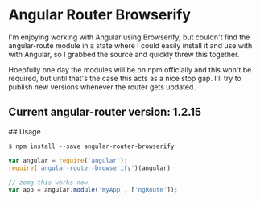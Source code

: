 # Angular Router Browserify

I'm enjoying working with Angular using Browserify, but couldn't find the angular-route module in a state where I could easily install it and use with with Angular, so I grabbed the source and quickly threw this together.

Hoepfully one day the modules will be on npm officially and this won't be required, but until that's the case this acts as a nice stop gap. I'll try to publish new versions whenever the router gets updated.

## Current angular-router version: 1.2.15

## Usage

```
$ npm install --save angular-router-browserify
```

```js
var angular = require('angular');
require('angular-router-browserify')(angular)

// zomg this works now
var app = angular.module('myApp', ['ngRoute']);
```
